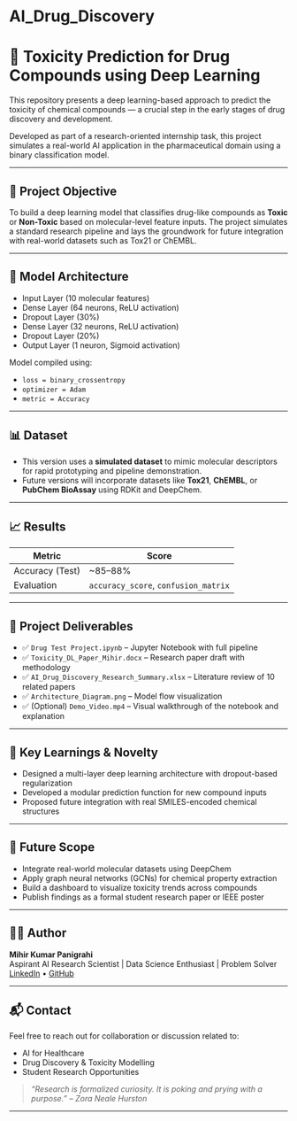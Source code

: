 # AI_Drug_Discovery
# 🧠 Toxicity Prediction for Drug Compounds using Deep Learning

This repository presents a deep learning-based approach to predict the toxicity of chemical compounds — a crucial step in the early stages of drug discovery and development.

Developed as part of a research-oriented internship task, this project simulates a real-world AI application in the pharmaceutical domain using a binary classification model.

---

## 📌 Project Objective

To build a deep learning model that classifies drug-like compounds as **Toxic** or **Non-Toxic** based on molecular-level feature inputs. The project simulates a standard research pipeline and lays the groundwork for future integration with real-world datasets such as Tox21 or ChEMBL.

---

## 🧬 Model Architecture

- Input Layer (10 molecular features)
- Dense Layer (64 neurons, ReLU activation)
- Dropout Layer (30%)
- Dense Layer (32 neurons, ReLU activation)
- Dropout Layer (20%)
- Output Layer (1 neuron, Sigmoid activation)

Model compiled using:
- `loss = binary_crossentropy`
- `optimizer = Adam`
- `metric = Accuracy`

---

## 📊 Dataset

- This version uses a **simulated dataset** to mimic molecular descriptors for rapid prototyping and pipeline demonstration.
- Future versions will incorporate datasets like **Tox21**, **ChEMBL**, or **PubChem BioAssay** using RDKit and DeepChem.

---

## 📈 Results

| Metric          | Score     |
|------------------|-----------|
| Accuracy (Test)  | ~85–88%   |
| Evaluation       | `accuracy_score`, `confusion_matrix` |

---

## 📄 Project Deliverables

- ✅ `Drug Test Project.ipynb` – Jupyter Notebook with full pipeline
- ✅ `Toxicity_DL_Paper_Mihir.docx` – Research paper draft with methodology
- ✅ `AI_Drug_Discovery_Research_Summary.xlsx` – Literature review of 10 related papers
- ✅ `Architecture_Diagram.png` – Model flow visualization
- ✅ (Optional) `Demo_Video.mp4` – Visual walkthrough of the notebook and explanation

---

## 🧠 Key Learnings & Novelty

- Designed a multi-layer deep learning architecture with dropout-based regularization
- Developed a modular prediction function for new compound inputs
- Proposed future integration with real SMILES-encoded chemical structures

---

## 🧭 Future Scope

- Integrate real-world molecular datasets using DeepChem
- Apply graph neural networks (GCNs) for chemical property extraction
- Build a dashboard to visualize toxicity trends across compounds
- Publish findings as a formal student research paper or IEEE poster

---

## 🧑‍💻 Author

**Mihir Kumar Panigrahi**  
Aspirant AI Research Scientist | Data Science Enthusiast | Problem Solver  
[LinkedIn](https://www.linkedin.com/in/your-profile) • [GitHub](https://github.com/Mihir-techie)

---

## 📬 Contact

Feel free to reach out for collaboration or discussion related to:
- AI for Healthcare
- Drug Discovery & Toxicity Modelling
- Student Research Opportunities

> _“Research is formalized curiosity. It is poking and prying with a purpose.” – Zora Neale Hurston_

---
